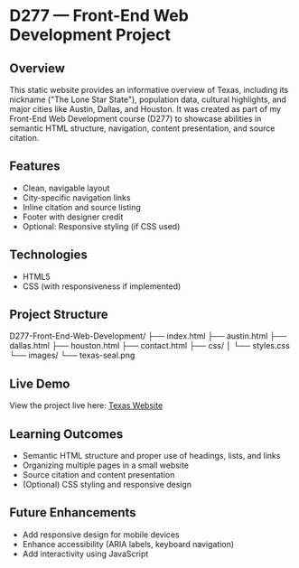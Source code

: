 # D277 — Front-End Web Development Project

## Overview
This static website provides an informative overview of Texas, including its nickname ("The Lone Star State"), population data, cultural highlights, and major cities like Austin, Dallas, and Houston. It was created as part of my Front-End Web Development course (D277) to showcase abilities in semantic HTML structure, navigation, content presentation, and source citation.

## Features
- Clean, navigable layout
- City-specific navigation links
- Inline citation and source listing
- Footer with designer credit
- Optional: Responsive styling (if CSS used)

## Technologies
- HTML5
- CSS (with responsiveness if implemented)

## Project Structure

D277-Front-End-Web-Development/
├── index.html
├── austin.html
├── dallas.html
├── houston.html
├── contact.html
├── css/
│ └── styles.css
└── images/
└── texas-seal.png


## Live Demo
View the project live here: [Texas Website](https://h31lx.github.io/D277-Front-End-Web-Development/)

## Learning Outcomes
- Semantic HTML structure and proper use of headings, lists, and links
- Organizing multiple pages in a small website
- Source citation and content presentation
- (Optional) CSS styling and responsive design

## Future Enhancements
- Add responsive design for mobile devices
- Enhance accessibility (ARIA labels, keyboard navigation)
- Add interactivity using JavaScript
